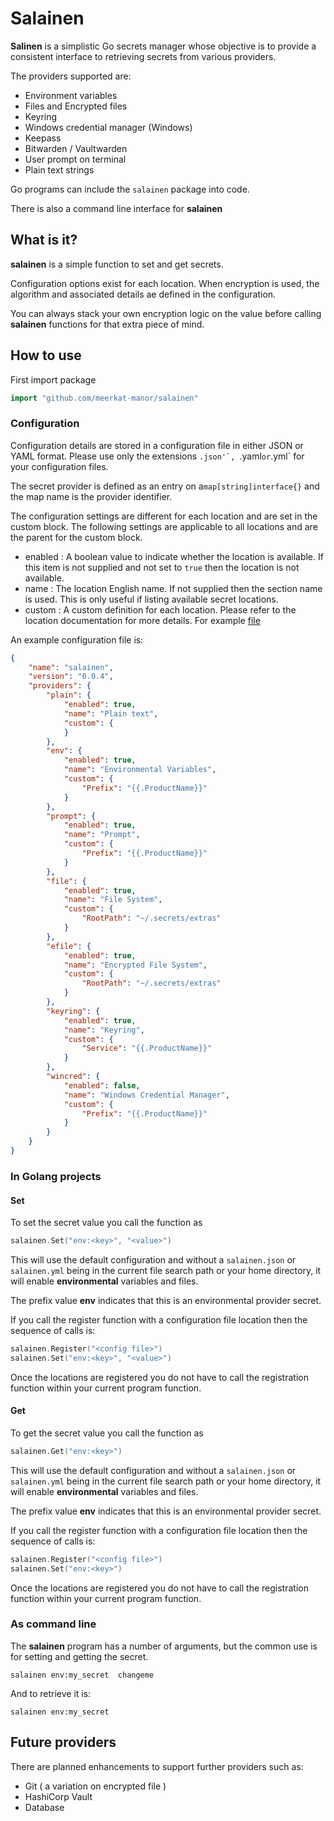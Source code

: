 # Salainen

**Salinen** is a simplistic Go secrets manager whose objective is to provide
a consistent interface to retrieving secrets from various providers.

The providers supported are:

* Environment variables
* Files and Encrypted files
* Keyring
* Windows credential manager (Windows)
* Keepass
* Bitwarden / Vaultwarden
* User prompt on terminal
* Plain text strings

Go programs can include the ``salainen`` package into code.

There is also a command line interface for **salainen**

## What is it?

**salainen** is a simple function to set and get secrets.

Configuration options exist for each location.  When encryption is
used, the algorithm and associated details ae defined in the 
configuration.

You can always stack your own encryption logic on the value
before calling **salainen** functions for that extra piece
of mind.

## How to use

First import package

```go
import "github.com/meerkat-manor/salainen"
```

### Configuration

Configuration details are stored in a configuration file in either
JSON or YAML format.  Please use only the extensions ``.json'`,
``.yaml`` or ``.yml` for your configuration files.


The secret provider is defined as an entry on a``map[string]interface{}``
and the map name is the provider identifier.

The configuration settings are different for each location and are set in
the custom block.  The following settings are applicable to all locations and are 
the parent for the custom block.  

* enabled : A boolean value to indicate whether the location is available.
  If this item is not supplied and not set to ``true`` then the location is not
  available.
* name : The location English name.  If not supplied then the section name is used.
  This is only useful if listing available secret locations.
* custom : A custom definition for each location.  Please refer to the location 
  documentation for more details.  For example [file](./extensions/file/)


An example configuration file is:

```json
{
    "name": "salainen",
    "version": "0.0.4",
    "providers": {
        "plain": {
            "enabled": true,
            "name": "Plain text",
            "custom": {
            }
        },
        "env": {
            "enabled": true,
            "name": "Environmental Variables",
            "custom": {
                "Prefix": "{{.ProductName}}"
            }
        },
        "prompt": {
            "enabled": true,
            "name": "Prompt",
            "custom": {
                "Prefix": "{{.ProductName}}"
            }
        },
        "file": {
            "enabled": true,
            "name": "File System",
            "custom": {
                "RootPath": "~/.secrets/extras"
            }
        },
        "efile": {
            "enabled": true,
            "name": "Encrypted File System",
            "custom": {
                "RootPath": "~/.secrets/extras"
            }
        },
        "keyring": {
            "enabled": true,
            "name": "Keyring",
            "custom": {
                "Service": "{{.ProductName}}"
            }
        },
        "wincred": {
            "enabled": false,
            "name": "Windows Credential Manager",
            "custom": {
                "Prefix": "{{.ProductName}}"
            }
        }
    }
}
```



### In Golang projects


#### Set

To set the secret value you call the function as

```go
salainen.Set("env:<key>", "<value>")
```

This will use the default configuration and without 
a ``salainen.json`` or ``salainen.yml`` being in the current file 
search path or your home directory, it will enable **environmental**
variables and files.

The prefix value **env** indicates that this is an environmental 
provider secret.

If you call the register function with a configuration file location
then the sequence of calls is:

```go
salainen.Register("<config file>")
salainen.Set("env:<key>", "<value>")
```

Once the locations are registered
you do not have to call the registration function within your 
current program function.

#### Get

To get the secret value you call the function as

```go
salainen.Get("env:<key>")
```

This will use the default configuration and without 
a ``salainen.json`` or ``salainen.yml`` being in the current file 
search path or your home directory, it will enable **environmental**
variables and files.

The prefix value **env** indicates that this is an environmental 
provider secret.

If you call the register function with a configuration file location
then the sequence of calls is:  

```go
salainen.Register("<config file>")
salainen.Set("env:<key>")
```

Once the locations are registered
you do not have to call the registration function within your 
current program function.

### As command line

The **salainen** program has a number of arguments, but the common use is
for setting and getting the secret.

```
salainen env:my_secret  changeme
```

And to retrieve it is:
```
salainen env:my_secret
```

## Future providers

There are planned enhancements to support further
providers such as:

* Git ( a variation on encrypted file )
* HashiCorp Vault
* Database
